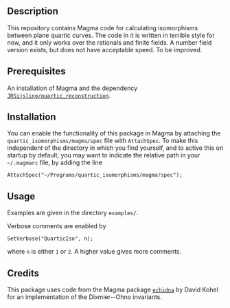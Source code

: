 Description
--

This repository contains Magma code for calculating isomorphisms between plane quartic curves. The code in it is written in terrible style for now, and it only works over the rationals and finite fields. A number field version exists, but does not have acceptable speed. To be improved.

Prerequisites
--

An installation of Magma and the dependency [`JRSijsling/quartic_reconstruction`](https://github.com/JRSijsling/quartic_reconstruction).

Installation
--

You can enable the functionality of this package in Magma by attaching the `quartic_isomorphisms/magma/spec` file with `AttachSpec`. To make this independent of the directory in which you find yourself, and to active this on startup by default, you may want to indicate the relative path in your `~/.magmarc` file, by adding the line
```
AttachSpec("~/Programs/quartic_isomorphisms/magma/spec");
```

Usage
--

Examples are given in the directory `examples/`.

Verbose comments are enabled by
```
SetVerbose("QuarticIso", n);
```
where `n` is either `1` or `2`. A higher value gives more comments.

Credits
--

This package uses code from the Magma package [`echidna`](http://iml.univ-mrs.fr/~kohel/alg/index.html) by David Kohel for an implementation of the Dixmier--Ohno invariants.
